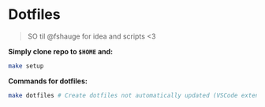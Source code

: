 # Dotfiles

> SO til @fshauge for idea and scripts <3

**Simply clone repo to `$HOME` and:**

```zsh
make setup
```

**Commands for dotfiles:**

```zsh
make dotfiles # Create dotfiles not automatically updated (VSCode extensions, Brewfile etc)
```
